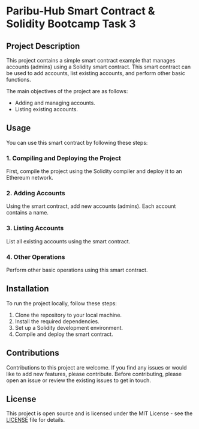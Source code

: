 # Paribu-Hub Smart Contract & Solidity Bootcamp Task 3

## Project Description

This project contains a simple smart contract example that manages accounts (admins) using a Solidity smart contract. This smart contract can be used to add accounts, list existing accounts, and perform other basic functions.

The main objectives of the project are as follows:
- Adding and managing accounts.
- Listing existing accounts.

## Usage

You can use this smart contract by following these steps:

### 1. Compiling and Deploying the Project

First, compile the project using the Solidity compiler and deploy it to an Ethereum network.

### 2. Adding Accounts

Using the smart contract, add new accounts (admins). Each account contains a name.

### 3. Listing Accounts

List all existing accounts using the smart contract.

### 4. Other Operations

Perform other basic operations using this smart contract.

## Installation

To run the project locally, follow these steps:

1. Clone the repository to your local machine.
2. Install the required dependencies.
3. Set up a Solidity development environment.
4. Compile and deploy the smart contract.

## Contributions

Contributions to this project are welcome. If you find any issues or would like to add new features, please contribute. Before contributing, please open an issue or review the existing issues to get in touch.

## License

This project is open source and is licensed under the MIT License - see the [LICENSE](LICENSE) file for details.

